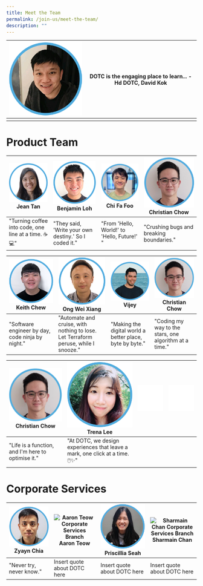 ```yaml
---
title: Meet the Team
permalink: /join-us/meet-the-team/
description: ""
---
```

| ![Head DOTC David Kok](/images/Meet%20the%20Team/david-kok.png) | DOTC is the engaging place to learn... - Hd DOTC, David Kok | 
| -------- | -------- | 
|      |      | 



# Product Team

| ![Software Engineer Team Lead Jean Tan](/images/Meet%20the%20Team/jean-tan-swe.png)Jean Tan|![Software Engineer Benjamin Loh](/images/Meet%20the%20Team/benjamin-loh-swe.png) Benjamin Loh | ![Software Engineer Chi Fa Foo](/images/Meet%20the%20Team/foo-chi-fa-swe.png) Chi Fa Foo| ![Software Engineer Christian Chow](/images/Meet%20the%20Team/christian-chow-swe.png) Christian Chow
| -------- | -------- | -------- | -------- |
| "Turning coffee into code, one line at a time. ☕💻" | "They said, 'Write your own destiny.' So I coded it." | "From 'Hello, World!' to 'Hello, Future!' " |"Crushing bugs and breaking boundaries." |



|![Software Engineer Keith Chew](/images/Meet%20the%20Team/keith-chew-swe.png) Keith Chew | ![Software Engineer Ong Wei Xiang](/images/Meet%20the%20Team/ong-wei-xiang-swe.png) Ong Wei Xiang | ![Software Engineer Vijey](/images/Meet%20the%20Team/vijey-swe.png) Vijey| ![Software Engineer Christian Chow](/images/Meet%20the%20Team/christian-chow.png) Christian Chow|
| -------- | -------- | -------- | -------- |
| "Software engineer by day, code ninja by night." | "Automate and cruise, with nothing to lose. Let Terraform peruse, while I snooze." | "Making the digital world a better place, byte by byte." |"Coding my way to the stars, one algorithm at a time." |


| ![Software Engineer Christian Chow](/images/Meet%20the%20Team/christian-chow.png) Christian Chow|![Trena Lee UX/UI Designer](/images/Meet%20the%20Team/trena-lee-designer.png) Trena Lee  | ![](/images/empty-space.png) | ![](/images/empty-space.png) |
| -------- | -------- | -------- |-------- |
| "Life is a function, and I'm here to optimise it."     | "At DOTC, we design experiences that leave a mark, one click at a time. 🖱️✨"    |     |

# Corporate Services

| ![Zyayn Chia Corporate Services Branch](/images/Meet%20the%20Team/zyayn-chia-corporate.png)Zyayn Chia | ![Aaron Teow Corporate Services Branch](/images/Meet%20the%20Team/aaron-teow.png)Aaron Teow| ![Priscillia Seah Corporate Services Branch](/images/Meet%20the%20Team/priscillia-seah-corporate.png)Priscillia Seah | ![Sharmain Chan Corporate Services Branch](/images/Meet%20the%20Team/sharmain-swe.png)Sharmain Chan |
| -------- | -------- | -------- | -------- |
| "Never try, never know."     | Insert quote about DOTC here     | Insert quote about DOTC here    | Insert quote about DOTC here    |